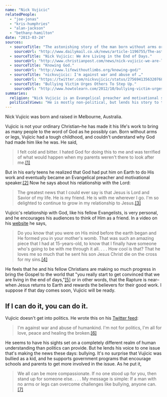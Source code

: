 ```yaml
---
name: "Nick Vujicic"
relatedPeople:
  - "joe-jonas"
  - "kris-humphries"
  - "alan-jackson"
  - "bethany-hamilton"
date: "2013-03-24"
sources:
  - sourceTitle: "The astonishing story of the man born without arms or legs… who became a world famous swimmer, surfer and footballer."
    sourceUrl: "http://www.dailymail.co.uk/news/article-1196755/The-astonishing-story-man-born-arms-legs--world-famous-swimmer-surfer-footballer.html"
  - sourceTitle: "Nick Vujicic: We Are Living in the End of Days."
    sourceUrl: "http://www.christianpost.com/news/nick-vujicic-we-are-living-in-the-end-of-days-91324/"
  - sourceTitle: "Knowing God."
    sourceUrl: "http://www.lifewithoutlimbs.org/knowing-god/"
  - sourceTitle: "nickvujicic: I'm against war and abuse of …"
    sourceUrl: "https://twitter.com/nickvujicic/status/275694135632076801"
  - sourceTitle: "Bullying Victim Urges Others To Step Up."
    sourceUrl: "http://www.howtolearn.com/2012/10/bullying-victim-urges-others-to-step-up"
summaries:
  religion: "Nick Vujicic is an Evangelical preacher and motivational speaker who is convinced that the Rapture is near."
  politicalViews: "He is mostly non-political, but lends his story to the campaign against bullying."
---
```


Nick Vujicic was born and raised in Melbourne, Australia.

Vujicic is not your ordinary Christian–he has made it his life's work to bring as many people to the word of God as he possibly can. Born without arms or legs, Vujicic had a tough childhood, and couldn't understand why God had made him like he was. He said,

>I felt cold and bitter. I hated God for doing this to me and was terrified of what would happen when my parents weren't there to look after me.<a class="source-citation" href="#http%3A%2F%2Fwww.dailymail.co.uk%2Fnews%2Farticle-1196755%2FThe-astonishing-story-man-born-arms-legs--world-famous-swimmer-surfer-footballer.html" title="The astonishing story of the man born without arms or legs… who became a world famous swimmer, surfer and footballer.">[1]</a>

But in his early teens he realized that God had put him on Earth to do His work and eventually became an Evangelical preacher and motivational speaker.<a class="source-citation" href="#http%3A%2F%2Fwww.dailymail.co.uk%2Fnews%2Farticle-1196755%2FThe-astonishing-story-man-born-arms-legs--world-famous-swimmer-surfer-footballer.html" title="The astonishing story of the man born without arms or legs… who became a world famous swimmer, surfer and footballer.">[2]</a> Now he says about his relationship with the Lord:

>The greatest news that I could ever say is that Jesus is Lord and Savior of my life. He is my friend. He is with me wherever I go. I'm so delighted to continue to grow in my relationship to Jesus.<a class="source-citation" href="#http%3A%2F%2Fwww.christianpost.com%2Fnews%2Fnick-vujicic-we-are-living-in-the-end-of-days-91324%2F" title="Nick Vujicic: We Are Living in the End of Days.">[3]</a>

Vujicic's relationship with God, like his fellow Evangelists, is very personal, and he encourages his audiences to think of Him as a friend. In a video on his [website](http://www.lifewithoutlimbs.org/) he says,

>Do you know that you were on His mind before the earth began and He formed you in your mother's womb. That was such an amazing piece that I had at 15-years-old, to know that I finally have someone who's going to be with me through it all. . . . How cool is that? That he loves me so much that he sent his son Jesus Christ die on the cross for my sins.<a class="source-citation" href="#http%3A%2F%2Fwww.lifewithoutlimbs.org%2Fknowing-god%2F" title="Knowing God.">[4]</a>

He feels that he and his fellow Christians are making so much progress in bring the Gospel to the world that "you really start to get convinced that we are living in the end of days,"<a class="source-citation" href="#http%3A%2F%2Fwww.christianpost.com%2Fnews%2Fnick-vujicic-we-are-living-in-the-end-of-days-91324%2F" title="Nick Vujicic: We Are Living in the End of Days.">[5]</a> or in other words, that the Rapture is near–when Jesus returns to Earth and rewards the believers for their good work. I suppose if that day comes soon, Vujicic will be ready.


## If I can do it, you can do it.

Vujicic doesn't get into politics. He wrote this on his [Twitter feed](https://twitter.com/nickvujicic):

>I'm against war and abuse of humankind. I'm not for politics, I'm all for love, peace and healing the broken.<a class="source-citation" href="#https%3A%2F%2Ftwitter.com%2Fnickvujicic%2Fstatus%2F275694135632076801" title="nickvujicic: I&apos;m against war and abuse of …">[6]</a>

He seems to have his sights set on a completely different realm of human understanding than politics can provide. But he lends his voice to one issue that's making the news these days: bullying. It's no surprise that Vujicic was bullied as a kid, and he supports government programs that encourage schools and parents to get more involved in the issue. As he put it,

>We all can be more compassionate. If no one stood up for you, then stand up for someone else. . . . My message is simple: If a man with no arms or legs can overcome challenges like bullying, anyone can.<a class="source-citation" href="#http%3A%2F%2Fwww.howtolearn.com%2F2012%2F10%2Fbullying-victim-urges-others-to-step-up" title="Bullying Victim Urges Others To Step Up.">[7]</a>